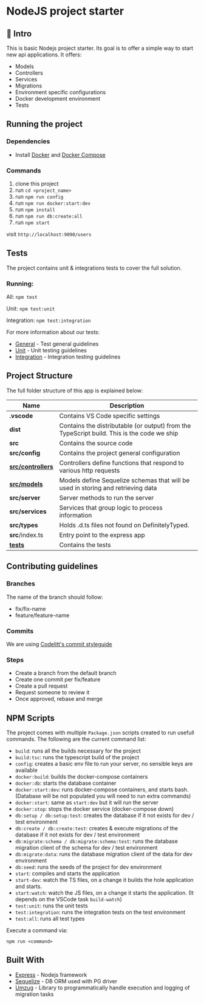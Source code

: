 # NodeJS project starter

## 👋 Intro

This is basic Nodejs project starter. Its goal is to offer a simple way to start new api applications. It offers:

- Models
- Controllers
- Services
- Migrations
- Environment specific configurations
- Docker development environment
- Tests


## Running the project

### Dependencies

- Install [Docker](https://www.docker.com/) and [Docker Compose](https://docs.docker.com/compose/)

### Commands

1. clone this project
2. run `cd <project_name>`
3. run `npm run config`
4. run `npm run docker:start:dev`
5. run `npm install`
6. run `npm run db:create:all`
6. run `npm start`

visit `http://localhost:9090/users`

## Tests

The project contains unit & integrations tests to cover the full solution.

### Running:

All: ```npm test```

Unit: ```npm test:unit```

Integration: ```npm test:integration```


For more information about our tests:

- [General](tests/README.md) - Test general guidelines
- [Unit](tests/unit/README.md) - Unit testing guidelines
- [Integration](tests/integration/README.md) - Integration testing guidelines

## Project Structure

The full folder structure of this app is explained below:

| Name                | Description                                                                                    |
| ------------------- | ---------------------------------------------------------------------------------------------- |
| **.vscode**         | Contains VS Code specific settings                                                             
| **dist**            | Contains the distributable (or output) from the TypeScript build. This is the code we ship    
| **src**             | Contains the source code                             
| **src/config**      | Contains the project general configuration                            
| [**src/controllers**](src/controllers/README.md) | Controllers define functions that respond to various http requests                             
| [**src/models**](src/models/README.md)      | Models define Sequelize schemas that will be used in storing and retrieving data
| **src/server**      | Server methods to run the server                                                       
| **src/services**    | Services that group logic to process information                                                
| **src/types**       | Holds .d.ts files not found on DefinitelyTyped.                                                
| **src**/index.ts    | Entry point to the express app                                                                
| [**tests**](tests/README.md)          | Contains the tests 

## Contributing guidelines

### Branches
The name of the branch should follow:

- fix/fix-name
- feature/feature-name

### Commits
We are using [Codelitt's commit styleguide](https://github.com/codelittinc/incubator-resources/blob/master/engineering/dev_best_practices/project-structure/commits.md)

### Steps
- Create a branch from the default branch
- Create one commit per fix/feature
- Create a pull request
- Request someone to review it
- Once approved, rebase and merge

## NPM Scripts

The project comes with multiple `Package.json` scripts created to run usefull commands.
The following are the current command list:

- `build`: runs all the builds necessary for the project
- `build:tsc`: runs the typescript build of the project
- `config`: creates a basic env file to run your server, no sensible keys are available
- `docker:build`: builds the docker-compose containers
- `docker:db`: starts the database container
- `docker:start:dev`: runs docker-compose containers, and starts bash. (Database will be not populated you will need to run extra commands)
- `docker:start`: same as `start:dev` but it will run the server
- `docker:stop`: stops the docker service (docker-compose down)
- `db:setup / db:setup:test`: creates the database if it not exists for dev / test environment
- `db:create / db:create:test`: creates & execute migrations of the database if it not exists for dev / test environment
- `db:migrate:schema / db:migrate:schema:test`: runs the database migration client of the schema for dev / test environment
- `db:migrate:data`: runs the database migration client of the data for dev environment
- `db:seed`: runs the seeds of the project for dev environment
- `start`: compiles and starts the application
- `start-dev`: watch the TS files, on a change it builds the hole application and starts.
- `start:watch`: watch the JS files, on a change it starts the application. (It depends on the VSCode task `build-watch`)
- `test:unit`: runs the unit tests
- `test:integration`: runs the integration tests on the test environment
- `test:all`: runs all test types

Execute a command via:

```shell
npm run <command>
```

## Built With

- [Express](https://expressjs.com) - Nodejs framework
- [Sequelize](https://sequelize.org/) - DB ORM used with PG driver
- [Umzug](https://github.com/sequelize/umzug) - Library to programmatically handle execution and logging of migration tasks
